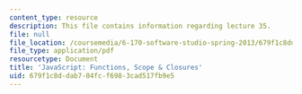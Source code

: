 ```yaml
---
content_type: resource
description: This file contains information regarding lecture 35.
file: null
file_location: /coursemedia/6-170-software-studio-spring-2013/679f1c8ddab704fcf6983cad517fb9e5_MIT6_170S13_35-java-fn-cls.pdf
file_type: application/pdf
resourcetype: Document
title: 'JavaScript: Functions, Scope & Closures'
uid: 679f1c8d-dab7-04fc-f698-3cad517fb9e5
---
```

